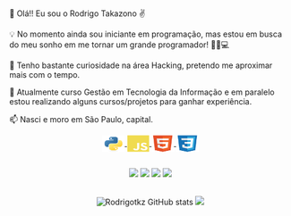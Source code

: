 
👋 Olá!! Eu sou o Rodrigo Takazono ✌️

💡 No momento ainda sou iniciante em programação, mas estou em busca do meu sonho em me tornar um grande programador! 👨🏻💻

👀 Tenho bastante curiosidade na área Hacking, pretendo me aproximar mais com o tempo.

🌱 Atualmente curso Gestão em Tecnologia da Informação e em paralelo estou realizando alguns cursos/projetos para ganhar experiência.

📫 Nasci e moro em São Paulo, capital.


<div align="center">
	<div style="display:inline_block">
	<a href="https://docs.python.org/3/" target="_blank">
      <img align="center" alt="digo-py" height="30" width="40" src="https://raw.githubusercontent.com/devicons/devicon/master/icons/python/python-original.svg">
	  </a>
	  <a href="https://developer.mozilla.org/en-US/docs/Web/JavaScript">
       <img align="center" alt="digo-js" height="30" width="40" src="https://raw.githubusercontent.com/devicons/devicon/master/icons/javascript/javascript-plain.svg">	  
	  </a>   
	  <a href="https://developer.mozilla.org/en-US/docs/Web/HTML">
		<img align="center" alt="digo-html" height="30" width="40" src="https://raw.githubusercontent.com/devicons/devicon/master/icons/html5/html5-original.svg">
	  </a>
	  <a href="https://developer.mozilla.org/en-US/docs/Web/CSS">
		<img align="center" alt="digo-css" height="30" width="40" src="https://raw.githubusercontent.com/devicons/devicon/master/icons/css3/css3-original.svg">
	  </a>

## 

<div align="center">
  <a href="https://www.instagram.com/rodrigotkz/" target="_blank"><img src="https://img.shields.io/badge/-Instagram-%23E4405F?style=for-the-badge&logo=instagram&logoColor=white" target="_blank"></a>
  <a href="https://www.facebook.com/rodrigo.takazono.90/" target="_blank"><img src="https://img.shields.io/badge/Facebook-1877F2?style=for-the-badge&logo=facebook&logoColor=white" target="_blank"></a>
  <a href="https://www.linkedin.com/in/rodrigo-takazono-260b84215/" target="_blank"><img src="https://img.shields.io/badge/-LinkedIn-%230077B5?style=for-the-badge&logo=linkedin&logoColor=white" target="_blank"></a> 
  <a href="mailto:digotakazono12@gmail.com"><img src="https://img.shields.io/badge/-Gmail-%23333?style=for-the-badge&logo=gmail&logoColor=white" target="_blank"></a>
</div>
<br>

![Rodrigotkz GitHub stats](https://github-readme-stats.vercel.app/api?username=rodrigotkz&show_icons=true&theme=onedark)
<img height="140em" src="https://github-readme-stats.vercel.app/api/top-langs/?username=rodrigotkz&layout=compact&langs_count=7&theme=onedark"/>
<!---
rodrigotkz/rodrigotkz is a ✨ special ✨ repository because its `README.md` (this file) appears on your GitHub profile.
You can click the Preview link to take a look at your changes.
--->
